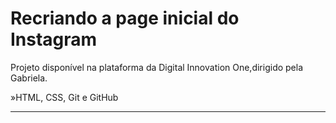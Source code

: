 # Recriando a page inicial do Instagram
Projeto disponível na plataforma da Digital Innovation One,dirigido pela Gabriela.

»HTML, CSS, Git e GitHub

-----------------------------------------------------------------------------------------------
